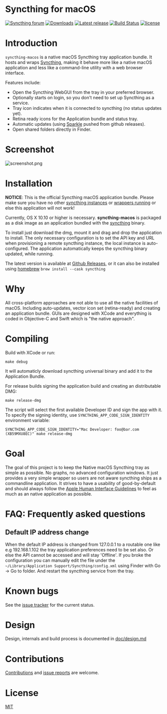 # Syncthing for macOS

[![Syncthing forum](https://img.shields.io/badge/syncthing-%20forum-blue.svg)](https://forum.syncthing.net/t/syncthing-for-macos)
[![Downloads](https://img.shields.io/github/downloads/syncthing/syncthing-macos/total.svg)](https://github.com/syncthing/syncthing-macos/releases) [![Latest release](https://img.shields.io/github/release/syncthing/syncthing-macos.svg)](https://github.com/syncthing/syncthing-macos/releases/latest) [![Build Status](https://travis-ci.org/syncthing/syncthing-macos.svg?branch=master)](https://travis-ci.org/syncthing/syncthing-macos) [![license](https://img.shields.io/github/license/mashape/apistatus.svg?maxAge=2592000)](LICENSE)

# Introduction

`syncthing-macos` is a native macOS Syncthing tray application bundle. It hosts and wraps [Syncthing](https://syncthing.net), making it behave more like a native macOS application and less like a command-line utility with a web browser interface.

Features include:

 * Open the Syncthing WebGUI from the tray in your preferred browser.
 * Optionally starts on login, so you don't need to set up Syncthing as a service.
 * Tray icon indicates when it is connected to syncthing (no status updates yet).
 * Retina ready icons for the Application bundle and status tray.
 * Automatic updates (using [Sparkle](https://sparkle-project.org) pushed from github releases).
 * Open shared folders directly in Finder.

# Screenshot

<img alt="screenshot.png" src="https://user-images.githubusercontent.com/1050166/48157165-35970f00-e2cf-11e8-8009-10bfbf7fbce2.png">

# Installation

**NOTICE**: This is the official Syncthing macOS application bundle. Please make sure you have no other [syncthing instances](https://docs.syncthing.net/users/autostart.html#macos)
            or [wrappers running](https://docs.syncthing.net/users/contrib.html#mac-os) or else this application will not work!

Currently, OS X 10.10 or higher is necessary. **syncthing-macos** is packaged as a disk image as an application bundled with the [syncthing](https://github.com/syncthing/syncthing) binary.

To install just download the dmg, mount it and drag and drop the application to install. The only necessary configuration is to set the API key and URL when provisioning a remote syncthing instance, the local instance is auto-configured. The application automatically keeps the syncthing binary updated, while running.

The latest version is available at [Github Releases](https://github.com/syncthing/syncthing-macos/releases/latest), or it can also be installed using [homebrew](https://github.com/Homebrew/homebrew-cask) `brew install --cask syncthing`

# Why

All cross-platform approaches are not able to use all the native facilities of macOS. Including auto-updates,
 vector icon set (retina-ready) and creating an application bundle. GUIs are designed with XCode and everything
 is coded in Objective-C and Swift which is "the native approach".

# Compiling

Build with XCode or run:

```
make debug
```

It will automaticly download syncthing universal binary and add it to the Application Bundle.

For release builds signing the application build and creating an distributable DMG:

```
make release-dmg
```

The script will select the first available Developer ID and sign the app with it. To specify the signing identity, use `SYNCTHING_APP_CODE_SIGN_IDENTITY` environment variable:

```
SYNCTHING_APP_CODE_SIGN_IDENTITY="Mac Developer: foo@bar.com (XB59MXU8EC)" make release-dmg
```

# Goal

The goal of this project is to keep the Native macOS Syncthing tray as simple as possible. No graphs, no advanced configuration
 windows. It just provides a very simple wrapper so users are not aware syncthing ships as a commandline application. It strives to have a usability of good-by-default and should always follow the [Apple Human Interface Guidelines](https://developer.apple.com/design/human-interface-guidelines/macos) to feel as much as an native application as possible.

# FAQ: Frequently asked questions

## Default IP address change

When the default IP address is changed from 127.0.0.1 to a routable one like e.g 192.168.1.102 the tray application
preferences need to be set also. Or else the API cannot be accessed and will stay 'Offline'. If you broke the
configuration you can manually edit the file under the `~/Library/Application Support/Syncthing/config.xml` using
Finder with Go -> Go to folder. And restart the syncthing service from the tray.

# Known bugs

See the [issue tracker](https://github.com/syncthing/syncthing-macos/issues) for the current status.

# Design

Design, internals and build process is documented in [doc/design.md](doc/design.md)

# Contributions

[Contributions](CONTRIBUTING.md) and [issue reports](https://github.com/syncthing/syncthing-macos/issues) are welcome.

# License

[MIT](LICENSE)
